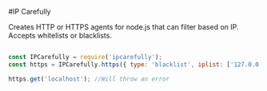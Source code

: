 #IP Carefully

Creates HTTP or HTTPS agents for node.js that can filter based on IP.
Accepts whitelists or blacklists.


```javascript

const IPCarefully = require('ipcarefully');
const https = IPCarefully.https({ type: 'blacklist', iplist: ['127.0.0.1'], agent: { maxSockets: 5 });

https.get('localhost'); //Will throw an error
```
